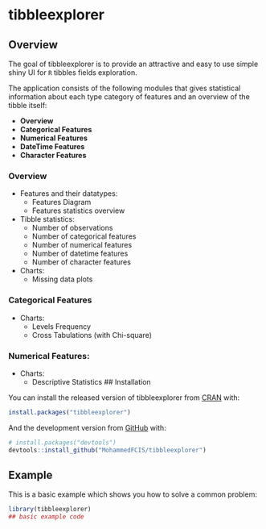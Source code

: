 
<!-- README.md is generated from README.Rmd. Please edit that file -->

# tibbleexplorer

<!-- badges: start -->

<!-- badges: end -->

## Overview

The goal of tibbleexplorer is to provide an attractive and easy to use
simple shiny UI for `R` tibbles fields exploration.

The application consists of the following modules that gives statistical
information about each type category of features and an overview of the
tibble itself:

  - **Overview** <!-- insert a screenshot here -->
  - **Categorical Features** <!-- insert a screenshot here -->
  - **Numerical Features** <!-- insert a screenshot here -->
  - **DateTime Features** <!-- insert a screenshot here -->
  - **Character Features**
<!-- insert a screenshot here -->

### Overview

<!-- shiny dashboard https://rstudio.github.io/shinydashboard/structure.html#boxes -->

<!-- controls to use https://github.com/dreamRs/shinyWidgets -->

<!-- https://github.com/dcomtois/summarytools -->

<!-- https://boxuancui.github.io/DataExplorer/articles/dataexplorer-intro.html -->

<!-- other charts to use https://www.r-graph-gallery.com/ -->

  - Features and their datatypes:
      - Features Diagram
        <!-- https://christophergandrud.github.io/networkD3/ -->
        <!-- https://www.r-graph-gallery.com/339-circular-dendrogram-with-ggraph.html -->
      - Features statistics overview
  - Tibble statistics:
      - Number of observations
      - Number of categorical features
      - Number of numerical features
      - Number of datetime features
      - Number of character features
  - Charts:
      - Missing data plots

### Categorical Features

  - Charts:
      - Levels Frequency
      - Cross Tabulations (with Chi-square)

### Numerical Features:

  - Charts:
      - Descriptive Statistics \#\# Installation

You can install the released version of tibbleexplorer from
[CRAN](https://CRAN.R-project.org) with:

``` r
install.packages("tibbleexplorer")
```

And the development version from [GitHub](https://github.com/) with:

``` r
# install.packages("devtools")
devtools::install_github("MohammedFCIS/tibbleexplorer")
```

## Example

This is a basic example which shows you how to solve a common problem:

``` r
library(tibbleexplorer)
## basic example code
```
